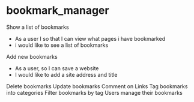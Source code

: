 # bookmark_manager

Show a list of bookmarks
* As a user I so that I can view what pages i have bookmarked 
* i would like to see a list of bookmarks

Add new bookmarks
* As a user, so I can save a website
* I would like to add a site address and title



Delete bookmarks
Update bookmarks
Comment on Links
Tag bookmarks into categories
Filter bookmarks by tag
Users manage their bookmarks